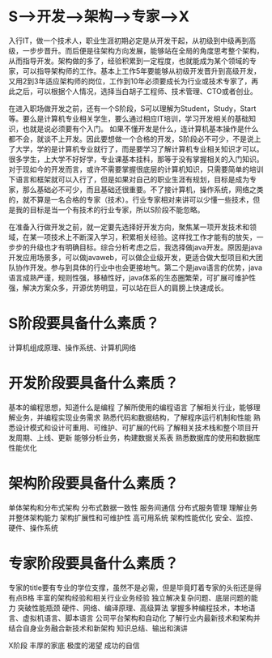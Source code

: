 # S-->开发-->架构-->专家-->X

入行IT，做一个技术人，职业生涯初期必定是从开发干起，从初级到中级再到高级，一步步晋升。而后便是往架构方向发展，能够站在全局的角度思考整个架构，从而指导开发。架构做的多了，经验积累到一定程度，也就能成为某个领域的专家，可以指导架构师的工作。基本上工作5年要能够从初级开发晋升到高级开发，又用2到3年适应架构师的岗位，工作到10年必须要成长为行业或技术专家了，再此之后，可以根据个人情况，选择当白胡子工程师、技术管理、CTO或者创业。

在进入职场做开发之前，还有一个S阶段，S可以理解为Student，Study，Start等。要么是计算机专业相关学生，要么通过相应IT培训，学习开发相关的基础知识，也就是说必须要有个入门。 如果不懂开发是什么，连计算机基本操作是什么都不会，就谈不上开发。因此要想做一个合格的开发，S阶段必不可少，不是说上了大学，学的是计算机专业就行了，而是要学习了解计算机专业相关知识才可以。很多学生，上大学不好好学，专业课基本挂科，那等于没有掌握相关的入门知识。对于现如今的开发而言，或许不需要掌握很底层的计算机知识，只需要简单的培训下语言和框架就可以入行了，但是如果对自己的职业生涯有规划，目标是成为专家，那么基础必不可少，而且基础还很重要。不了接计算机，操作系统，网络之类的，就不算是一名合格的专家（技术）。行业专家相对来讲可以少懂一些技术，但是我的目标是当一个有技术的行业专家，所以S阶段不能忽略。

在准备入行做开发之前，就一定要先选择好开发方向，聚焦某一项开发技术和领域，在某一项技术上不断深入学习，积累相关经验。这样找工作才能有的放矢，一步步的升级也才有明确目标。综合分析考虑之后，我选择做java开发。原因是java开发应用场景多，可以做javaweb，可以做企业级开发，更适合做大型项目和大团队协作开发。参与到具体的行业中也会更接地气。第二个是java语言的优势，java语言成熟严谨，规则性强，移植性好，java体系的生态圈繁荣，可扩展可维护性强，解决方案众多，开源优势明显，可以站在巨人的肩膀上快速成长。

# S阶段要具备什么素质？
计算机组成原理、操作系统、计算机网络

# 开发阶段要具备什么素质？
基本的编程思想，知道什么是编程
了解所使用的编程语言
了解相关行业，能够理解业务，并编程实现业务需求
熟悉代码和数据结构，了解程序运行机制和性能
熟悉设计模式和设计可重用、可维护、可扩展的代码
了解相关技术栈和整个项目开发周期、上线、更新
能够分析业务，构建数据关系表
熟悉数据库的使用和数据库性能优化

# 架构阶段要具备什么素质？
单体架构和分布式架构
分布式数据一致性
服务间通信
分布式服务管理
理解业务并整体架构能力
架构扩展性和可维护性
高可用系统
架构性能优化
安全、监控、硬件、操作系统

# 专家阶段要具备什么素质？
专家的title要有专业的学位支撑，虽然不是必需，但是毕竟盯着专家的头衔还是得有点B格
丰富的架构经验和相关行业业务经验
独立解决复杂问题、底层问题的能力
突破性能瓶颈
硬件、网络、编译原理、高级算法
掌握多种编程技术，本地语言、虚拟机语言、脚本语言
公司平台架构和自动化
了解行业内最新技术和架构并结合自身业务融合新技术和新架构
知识总结、输出和演讲

X阶段
丰厚的家底
极度的渴望
成功的自信